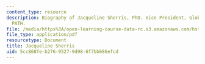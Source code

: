 ```yaml
---
content_type: resource
description: Biography of Jacqueline Sherris, PhD. Vice President, Global Programs,
  PATH.
file: /media/https%3A/open-learning-course-data-rc.s3.amazonaws.com/hst-939-designing-and-sustaining-technology-innovation-for-global-health-practice-spring-2008/5cc868feb27695279d986f7bb686efcd_jacqueline_bio.pdf
file_type: application/pdf
resourcetype: Document
title: Jacqueline Sherris
uid: 5cc868fe-b276-9527-9d98-6f7bb686efcd
---
```

